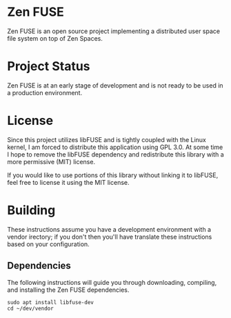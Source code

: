 # Zen FUSE

Zen FUSE is an open source project implementing a distributed user space file
system on top of Zen Spaces.

# Project Status

Zen FUSE is at an early stage of development and is not ready to be used in a
production environment.

# License

Since this project utilizes libFUSE and is tightly coupled with the Linux kernel, 
I am forced to distribute this application using GPL 3.0.  At some time I hope
to remove the libFUSE dependency and redistribute this library with a more
permissive (MIT) license.

If you would like to use portions of this library without linking it to libFUSE,
feel free to license it using the MIT license.

# Building

These instructions assume you have a development environment with a vendor 
irectory; if you don't then you'll have translate these instructions based on 
your configuration.

## Dependencies

The following instructions will guide you through downloading, compiling, and
installing the Zen FUSE dependencies.

```
sudo apt install libfuse-dev
cd ~/dev/vendor
```

